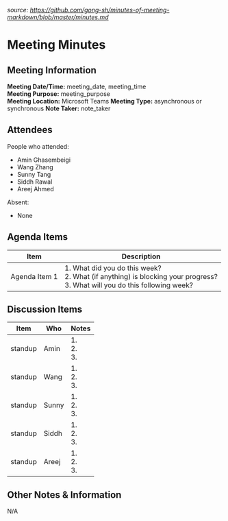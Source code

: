 *source: https://github.com/gong-sh/minutes-of-meeting-markdown/blob/master/minutes.md*
# Meeting Minutes
## Meeting Information
**Meeting Date/Time:** meeting_date, meeting_time  
**Meeting Purpose:** meeting_purpose  
**Meeting Location:** Microsoft Teams
**Meeting Type:** asynchronous or synchronous
**Note Taker:** note_taker  

## Attendees
People who attended:
- Amin Ghasembeigi
- Wang Zhang
- Sunny Tang
- Siddh Rawal
- Areej Ahmed

Absent:
- None

## Agenda Items
Item | Description
---- | ----
Agenda Item 1 | 1. What did you do this week?<br>2. What (if anything) is blocking your progress?<br>3. What will you do this following week?

## Discussion Items
Item | Who | Notes |
---- | ---- | ---- |
standup | Amin | 1. <br>2. <br>3. |
standup | Wang | 1. <br>2. <br>3. |
standup | Sunny | 1. <br>2. <br>3. |
standup | Siddh | 1. <br>2. <br>3. |
standup | Areej | 1. <br>2. <br>3. |

## Other Notes & Information
N/A